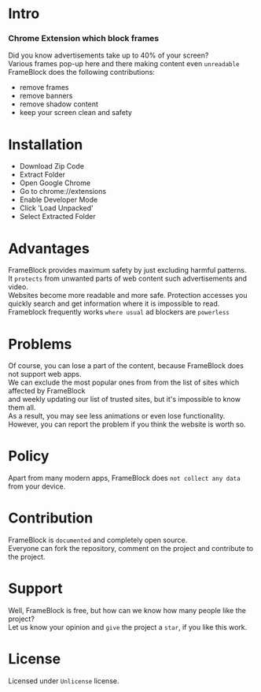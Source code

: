 # Intro
### Chrome Extension which block frames
Did you know advertisements take up to 40% of your screen? <br>
Various frames pop-up here and there making content even `unreadable` <br>
FrameBlock does the following contributions:
* remove frames
* remove banners
* remove shadow content
* keep your screen clean and safety
# Installation
* Download Zip Code
* Extract Folder
* Open Google Chrome
* Go to chrome://extensions
* Enable Developer Mode
* Click 'Load Unpacked'
* Select Extracted Folder
# Advantages
FrameBlock provides maximum safety by just excluding harmful patterns. <br>
It `protects` from unwanted parts of web content such advertisements and video. <br>
Websites become more readable and more safe. Protection accesses you <br>
quickly search and get information where it is impossible to read. <br>
Frameblock frequently works `where usual` ad blockers are `powerless`
# Problems
Of course, you can lose a part of the content, because FrameBlock does not support web apps. <br>
We can exclude the most popular ones from from the list of sites which affected by FrameBlock <br>
and weekly updating our list of trusted sites, but it's impossible to know them all. <br>
As a result, you may see less animations or even lose functionality. <br>
However, you can report the problem if you think the website is worth so.
# Policy
Apart from many modern apps, FrameBlock does `not collect any data` from your device. 
# Contribution
FrameBlock is `documented` and completely open source. <br>
Everyone can fork the repository, comment on the project and contribute to the project.
# Support
Well, FrameBlock is free, but how can we know how many people like the project? <br>
Let us know your opinion and `give` the project a `star`, if you like this work.
# License
Licensed under `Unlicense` license.

